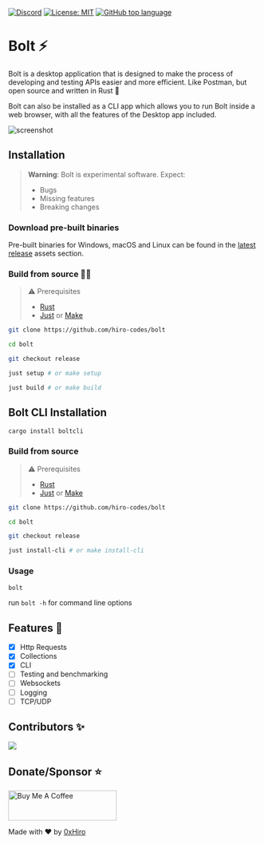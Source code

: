 [![Discord](https://img.shields.io/discord/1018936651612967043)](https://discord.gg/yMEKS2hk)
[![License: MIT](https://img.shields.io/badge/License-MIT-yellow.svg)](https://opensource.org/licenses/MIT)
[![GitHub top language](https://img.shields.io/github/languages/top/hiro-codes/bolt)](https://github.com/hiro-codes/bolt/search?l=rust)

# Bolt ⚡
Bolt is a desktop application that is designed to make the process of developing and testing APIs easier and more efficient. Like Postman, but open source and written in Rust 🦀

Bolt can also be installed as a CLI app which allows you to run Bolt inside a web browser, with all the features of the Desktop app included.


![screenshot](https://github.com/hiro-codes/bolt/blob/master/screenshot.png?raw=true)

## Installation

> **Warning**: Bolt is experimental software. Expect:
> * Bugs
> * Missing features
> * Breaking changes

### Download pre-built binaries

Pre-built binaries for Windows, macOS and Linux can be found in the [latest release](https://github.com/hiro-codes/bolt/releases/latest) assets section.

### Build from source 👩‍💻

> ⚠️ Prerequisites
> 
> * [Rust](https://www.rust-lang.org/tools/install)
> * [Just](https://github.com/casey/just) or [Make](https://www.gnu.org/software/make/#download)


```bash
git clone https://github.com/hiro-codes/bolt
```

```bash
cd bolt
```

```bash
git checkout release
```

```bash
just setup # or make setup
```

```bash
just build # or make build
```


## Bolt CLI Installation

```bash
cargo install boltcli
```

### Build from source

> ⚠️ Prerequisites
> 
> * [Rust](https://www.rust-lang.org/tools/install)
> * [Just](https://github.com/casey/just) or [Make](https://www.gnu.org/software/make/#download)

```bash
git clone https://github.com/hiro-codes/bolt
```

```bash
cd bolt
```

```bash
git checkout release
```

```bash
just install-cli # or make install-cli
```


### Usage

```bash
bolt
```

run `bolt -h` for command line options

## Features 🚧
 * [x] Http Requests
 * [x] Collections
 * [x] CLI
 * [ ] Testing and benchmarking
 * [ ] Websockets
 * [ ] Logging
 * [ ] TCP/UDP

## Contributors ✨

<a href="https://github.com/hiro-codes/bolt/graphs/contributors">
  <img src="https://contrib.rocks/image?repo=hiro-codes/bolt" />
</a>

## Donate/Sponsor ⭐
<a href="https://www.buymeacoffee.com/0xhiro" target="_blank"><img src="https://cdn.buymeacoffee.com/buttons/v2/default-white.png" alt="Buy Me A Coffee" style="height: 60px !important;width: 217px !important;" ></a>

Made with ❤️  by [0xHiro](https://twitter.com/hiro_codes) 
